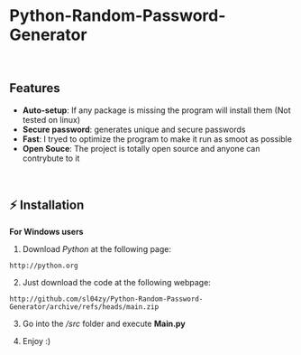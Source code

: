 # Python-Random-Password-Generator


<br>

## Features

- **Auto-setup**: If any package is missing the program will install them (Not tested on linux)
- **Secure password**: generates unique and secure passwords
- **Fast**: I tryed to optimize the program to make it run as smoot as possible
- **Open Souce**: The project is totally open source and anyone can contrybute to it

<br>


## ⚡️ Installation

**For Windows users**

1) Download *Python* at the following page:

```
http://python.org
```

2) Just download the code at the following webpage:

```
http://github.com/sl04zy/Python-Random-Password-Generator/archive/refs/heads/main.zip
```

3) Go into the */src* folder and execute **Main.py**

4) Enjoy :)


